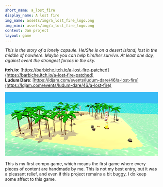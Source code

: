 ```yaml
---
short_name: a_lost_fire
display_name: A lost fire
img_name: assets/img/a_lost_fire_logo.png
img_mini: assets/img/a_lost_fire_logo.png
context: Jam project
layout: game
---
```


_This is the story of a lonely capsule. He/She is on a desert island, lost in the middle of nowhere. Maybe you can help him/her survive. At least one day, against event the strongest forces in the sky._

**itch.io**: [https://barbiche.itch.io/a-lost-fire-patched](https://barbiche.itch.io/a-lost-fire-patched)  
**Ludum Dare**: [https://ldjam.com/events/ludum-dare/46/a-lost-fire](https://ldjam.com/events/ludum-dare/46/a-lost-fire)

![../assets/img/a_lost_fire_gameplay.png](../assets/img/a_lost_fire_gameplay.png)

This is my first compo game, which means the first game where every pieces of content are handmade by me. This is not my best entry, but it was a pleasant relief, and even if this project remains a bit buggy, I do keep some affect to this game.